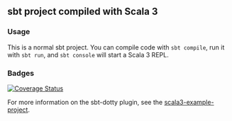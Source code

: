 ## sbt project compiled with Scala 3

### Usage

This is a normal sbt project. You can compile code with `sbt compile`, run it with `sbt run`, and `sbt console` will start a Scala 3 REPL.

### Badges

[![Coverage Status](https://coveralls.io/repos/github/LeReyam/HeartsV/badge.svg?branch=Development)](https://coveralls.io/github/LeReyam/HeartsV?branch=Development)

For more information on the sbt-dotty plugin, see the
[scala3-example-project](https://github.com/scala/scala3-example-project/blob/main/README.md).
